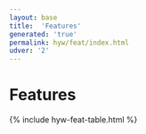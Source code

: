 ```yaml
---
layout: base
title:  'Features'
generated: 'true'
permalink: hyw/feat/index.html
udver: '2'
---
```


# Features

{% include hyw-feat-table.html %}

